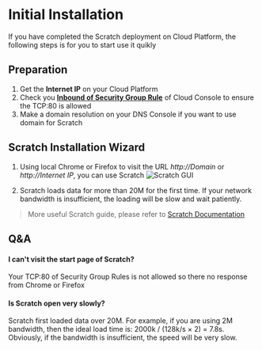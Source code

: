 # Initial Installation

If you have completed the Scratch deployment on Cloud Platform, the following steps is for you to start use it quikly

## Preparation

1. Get the **Internet IP** on your Cloud Platform
2. Check you **[Inbound of Security Group Rule](https://support.websoft9.com/docs/faq/tech-instance.html)** of Cloud Console to ensure the TCP:80 is allowed
3. Make a domain resolution on your DNS Console if you want to use domain for Scratch

## Scratch Installation Wizard

1. Using local Chrome or Firefox to visit the URL *http://Domain* or *http://Internet IP*, you can use Scratch
   ![Scratch GUI](https://libs.websoft9.com/Websoft9/DocsPicture/en/scratch/scratch-gui-websoft9.png)

2. Scratch loads data for more than 20M for the first time. If your network bandwidth is insufficient, the loading will be slow and wait patiently.

> More useful Scratch guide, please refer to [Scratch Documentation](https://en.scratch-wiki.info)

## Q&A

#### I can't visit the start page of Scratch?

Your TCP:80 of Security Group Rules is not allowed so there no response from Chrome or Firefox

#### Is Scratch open very slowly?

Scratch first loaded data over 20M. For example, if you are using 2M bandwidth, then the ideal load time is: 2000k / (128k/s × 2) = 7.8s. Obviously, if the bandwidth is insufficient, the speed will be very slow.